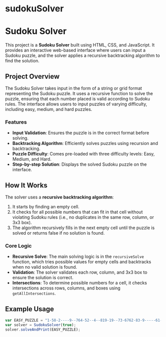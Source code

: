 # sudokuSolver

# Sudoku Solver

This project is a **Sudoku Solver** built using HTML, CSS, and JavaScript. It provides an interactive web-based interface where users can input a Sudoku puzzle, and the solver applies a recursive backtracking algorithm to find the solution.

## Project Overview

The Sudoku Solver takes input in the form of a string or grid format representing the Sudoku puzzle. It uses a recursive function to solve the puzzle, ensuring that each number placed is valid according to Sudoku rules. The interface allows users to input puzzles of varying difficulty, including easy, medium, and hard puzzles.

### Features
- **Input Validation**: Ensures the puzzle is in the correct format before solving.
- **Backtracking Algorithm**: Efficiently solves puzzles using recursion and backtracking.
- **Puzzle Difficulty**: Comes pre-loaded with three difficulty levels: Easy, Medium, and Hard.
- **Step-by-step Solution**: Displays the solved Sudoku puzzle on the interface.

## How It Works
The solver uses a **recursive backtracking algorithm**:
1. It starts by finding an empty cell.
2. It checks for all possible numbers that can fit in that cell without violating Sudoku rules (i.e., no duplicates in the same row, column, or 3x3 box).
3. The algorithm recursively fills in the next empty cell until the puzzle is solved or returns false if no solution is found.

### Core Logic
- **Recursive Solve**: The main solving logic is in the `recursiveSolve` function, which tries possible values for empty cells and backtracks when no valid solution is found.
- **Validation**: The solver validates each row, column, and 3x3 box to ensure the solution is correct.
- **Intersections**: To determine possible numbers for a cell, it checks intersections across rows, columns, and boxes using `getAllIntersections`.

## Example Usage

```javascript
var EASY_PUZZLE = "1-58-2----9--764-52--4--819-19--73-6762-83-9-----61-5---76---3-43--2-5-16--3-89--";
var solver = SudokuSolver(true);
solver.solveAndPrint(EASY_PUZZLE);
